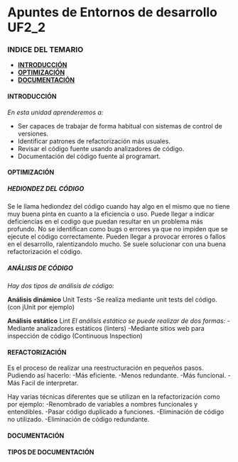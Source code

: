 # Apuntes de Entornos de desarrollo UF2_2

### INDICE DEL TEMARIO

 - [**INTRODUCCIÓN**](https://github.com/MarwanFCT/Apuntes_UF2_2/blob/main/README.md#introducci%C3%B3n)
 - [**OPTIMIZACIÓN**](https://github.com/MarwanFCT/Apuntes_UF2_2/blob/main/README.md#optimizaci%C3%B3n)
 - [**DOCUMENTACIÓN**](https://github.com/MarwanFCT/Apuntes_UF2_1/blob/main/README.md#integraci%C3%B3n)


#### INTRODUCCIÓN

*En esta unidad aprenderemos a:*
- Ser capaces de trabajar de forma habitual con sistemas de control de versiones.
- Identificar patrones de refactorización más usuales.
- Revisar el código fuente usando analizadores de código.
- Documentación del código fuente al programart.

#### OPTIMIZACIÓN

##### HEDIONDEZ DEL CÓDIGO
Se le llama hediondez del código cuando hay algo en el mismo que no tiene muy buena pinta en cuanto a la eficiencia o uso.
Puede llegar a indicar deficiencias en el codigo que puedan resultar en un problema más profundo.
No se identifican como bugs o errores ya que no impiden que se ejecute el código correctamente.
Pueden llegar a provocar errores o fallos en el desarrollo, ralentizandolo mucho.
Se suele solucionar con una buena refactorización el código.

##### ANÁLISIS DE CÓDIGO

 *Hay dos tipos de análisis de código:*
 
 **Análisis dinámico** Unit Tests
-Se realiza mediante unit tests del código. (con jUnit por ejemplo)
 
 **Análisis estático** Lint
 *El análisis estático se puede realizar de dos formas:*
-Mediante analizadores estáticos (linters)
-Mediante sitios web para inspección de código (Continuous Inspection)

#### REFACTORIZACIÓN
Es el proceso de realizar una reestructuración en pequeños pasos. Pudiendo así hacerlo: 
-Más eficiente.
-Menos redundante.
-Más funcional.
-Más Facil de interpretar.

Hay varias técnicas diferentes que se utilizan en la refactorización como por ejemplo:
-Renombrado de variables a nombres funcionales y entendibles.
-Pasar código duplicado a funciones.
-Eliminación de código no utilizado.
-Eliminación de código redundante.

#### DOCUMENTACIÓN

#### TIPOS DE DOCUMENTACIÓN





